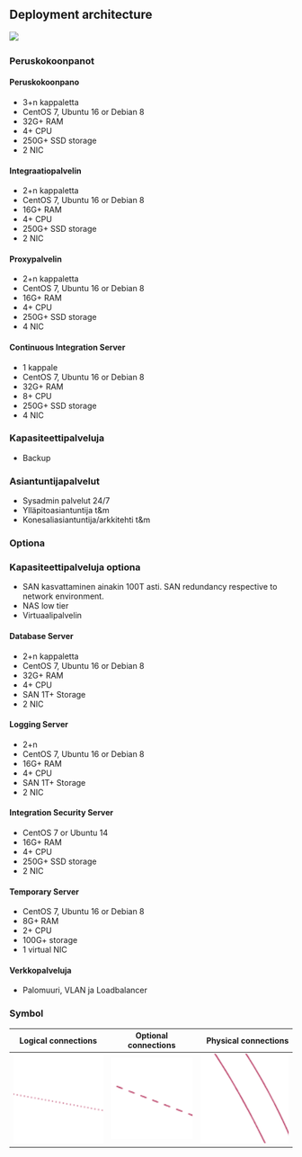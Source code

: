 ## Deployment architecture

![](http://www.plantuml.com/plantuml/proxy?src=https://raw.githubusercontent.com/omahoito/definitions/master/servers.plantuml?1) 
<!-- This generates a picture based on deployment.md. To change the counter in the url above, i.e. servers.plantuml?13 -> servers.plantuml?14 -->

### Peruskokoonpanot

#### Peruskokoonpano
- 3+n kappaletta
- CentOS 7, Ubuntu 16 or Debian 8
- 32G+ RAM
- 4+ CPU
- 250G+ SSD storage
- 2 NIC

#### Integraatiopalvelin
- 2+n kappaletta
- CentOS 7, Ubuntu 16 or Debian 8
- 16G+ RAM
- 4+ CPU
- 250G+ SSD storage
- 2 NIC

#### Proxypalvelin
- 2+n kappaletta
- CentOS 7, Ubuntu 16 or Debian 8
- 16G+ RAM
- 4+ CPU
- 250G+ SSD storage
- 4 NIC

#### Continuous Integration Server
- 1 kappale
- CentOS 7, Ubuntu 16 or Debian 8
- 32G+ RAM
- 8+ CPU
- 250G+ SSD storage
- 4 NIC

### Kapasiteettipalveluja
- Backup

### Asiantuntijapalvelut
- Sysadmin palvelut 24/7
- Ylläpitoasiantuntija t&m
- Konesaliasiantuntija/arkkitehti t&m

### Optiona
### Kapasiteettipalveluja optiona
- SAN kasvattaminen ainakin 100T asti. SAN redundancy respective to network environment.
- NAS low tier
- Virtuaalipalvelin

#### Database Server
- 2+n kappaletta
- CentOS 7, Ubuntu 16 or Debian 8
- 32G+ RAM
- 4+ CPU
- SAN 1T+ Storage
- 2 NIC

#### Logging Server
- 2+n
- CentOS 7, Ubuntu 16 or Debian 8
- 16G+ RAM
- 4+ CPU
- SAN 1T+ Storage
- 2 NIC

#### Integration Security Server
- CentOS 7 or Ubuntu 14
- 16G+ RAM
- 4+ CPU
- 250G+ SSD storage
- 2 NIC

#### Temporary Server
- CentOS 7, Ubuntu 16 or Debian 8
- 8G+ RAM
- 2+ CPU
- 100G+ storage
- 1 virtual NIC

#### Verkkopalveluja
- Palomuuri, VLAN ja Loadbalancer

### Symbol
| Logical connections        | Optional connections           | Physical connections  |
| ------------- |:-------------:| -----:|
| ![](logical.png)      | ![](optional.png) | ![](physical.png) |
